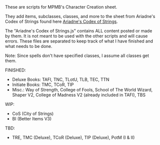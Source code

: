 These are scripts for MPMB's Character Creation sheet.

They add items, subclasses, classes, and more to the sheet from Ariadne's Codex of Strings found here [Ariadne's Codex of Strings](https://www.patreon.com/codexofstrings/posts).

The "Ariadne's Codex of Strings.js" contains ALL content posted or made by them. It is not meant to be used with the other scripts and will cause errors. These files are separated to keep track of what I have finished and what needs to be done.

Note: Since spells don't have specified classes, I assume all classes get them.

FINISHED:
- Deluxe Books: TAFI, TNC, TLotU, TLB, TEC, TTN
- Initiate Books: TMC, TCoR, TIP
- Misc.: Way of Strength, College of Fools, School of The World Wizard, Shaper V2, College of Madness V2 (already included in TAFI), TBS

WIP:
- CoS (City of Strings)
- BI (Better Items V3)

TBD:
- TRE, TMC (Deluxe), TCoR (Deluxe), TIP (Deluxe), PotM (I & II)
